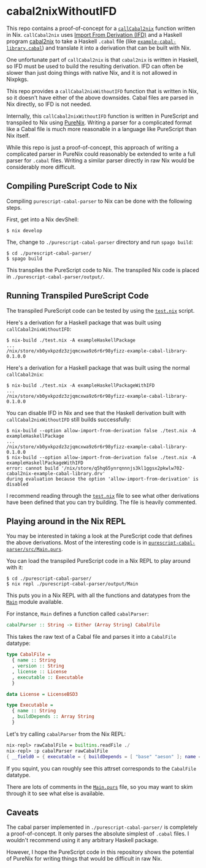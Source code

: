 # cabal2nixWithoutIFD

This repo contains a proof-of-concept for a
[`callCabal2nix`](https://github.com/NixOS/nixpkgs/blob/d263feb6f6392939c4c5e0a2608a450f65417d18/pkgs/development/haskell-modules/make-package-set.nix#L220)
function written in Nix. `callCabal2nix` uses
[Import From Derivation (IFD)](https://blog.hercules-ci.com/2019/08/30/native-support-for-import-for-derivation/)
and a Haskell program [cabal2nix](https://github.com/NixOS/cabal2nix) to take
a Haskell `.cabal` file (like
[`example-cabal-library.cabal`](`./example-cabal-library/example-cabal-library.cabal`))
and translate it into a derivation that can be built with Nix.

One unfortunate part of `callCabal2nix` is that `cabal2nix` is written in
Haskell, so IFD must be used to build the resulting derivation.  IFD can often
be slower than just doing things with native Nix, and it is not allowed
in Nixpkgs.

This repo provides a `callCabal2nixWithoutIFD` function that is written in Nix,
so it doesn't have either of the above downsides.  Cabal files are parsed in
Nix directly, so IFD is not needed.

Internally, this `callCabal2nixWithoutIFD` function is written in PureScript
and transpiled to Nix using [PureNix](https://github.com/purenix-org/purenix).
Writing a parser for a complicated format like a Cabal file is much more
reasonable in a language like PureScript than Nix itself.

While this repo is just a proof-of-concept, this approach of writing a
complicated parser in PureNix could reasonably be extended to write a full
parser for `.cabal` files.  Writing a similar parser directly in raw Nix would
be considerably more difficult.

## Compiling PureScript Code to Nix

Compiling `purescript-cabal-parser` to Nix can be done with the following
steps.

First, get into a Nix devShell:

```console
$ nix develop
```

The, change to `./purescript-cabal-parser` directory and run `spago build`:

```console
$ cd ./purescript-cabal-parser/
$ spago build
```

This transpiles the PureScript code to Nix.  The transpiled Nix code is placed
in `./purescript-cabal-parser/output/`.

## Running Transpiled PureScript Code

The transpiled PureScript code can be tested by using the [`test.nix`](./test.nix)
script.

Here's a derivation for a Haskell package that was built using
`callCabal2nixWithoutIFD`:

```console
$ nix-build ./test.nix -A exampleHaskellPackage
...
/nix/store/xb0yxkpzdz3zjqmcxwa9z6r6r98yfizz-example-cabal-library-0.1.0.0
```

Here's a derivation for a Haskell package that was built using
the normal `callCabal2nix`:

```console
$ nix-build ./test.nix -A exampleHaskellPackageWithIFD
...
/nix/store/xb0yxkpzdz3zjqmcxwa9z6r6r98yfizz-example-cabal-library-0.1.0.0
```

You can disable IFD in Nix and see that the Haskell derivation built with
`callCabal2nixWithoutIFD` still builds successfully:

```console
$ nix-build --option allow-import-from-derivation false ./test.nix -A exampleHaskellPackage
...
/nix/store/xb0yxkpzdz3zjqmcxwa9z6r6r98yfizz-example-cabal-library-0.1.0.0
$ nix-build --option allow-import-from-derivation false ./test.nix -A exampleHaskellPackageWithIFD
error: cannot build '/nix/store/q5hq65ynrqnnnjs3kl1ggsx2pkwlw702-cabal2nix-example-cabal-library.drv'
during evaluation because the option 'allow-import-from-derivation' is disabled
```

I recommend reading through the [`test.nix`](./test.nix) file to see what other
derivations have been defined that you can try building.  The file is heavily
commented.

## Playing around in the Nix REPL

You may be interested in taking a look at the PureScript code that defines the
above derivations.  Most of the interesting code is in
[`purescript-cabal-parser/src/Main.purs`](./purescript-cabal-parser/src/Main.purs).

You can load the transpiled PureScript code in a Nix REPL to play around with
it:

```console
$ cd ./purescript-cabal-parser/
$ nix repl ./purescript-cabal-parser/output/Main
```

This puts you in a Nix REPL with all the functions and datatypes from the
[`Main`](./purescript-cabal-parser/src/Main.purs) module available.

For instance, `Main` defines a function called `cabalParser`:

```purescript
cabalParser :: String -> Either (Array String) CabalFile
```

This takes the raw text of a Cabal file and parses it into a `CabalFile`
datatype:

```purescript
type CabalFile =
  { name :: String
  , version :: String
  , license :: License
  , executable :: Executable
  }

data License = LicenseBSD3

type Executable =
  { name :: String
  , buildDepends :: Array String
  }
```

Let's try calling `cabalParser` from the Nix REPL:

```nix
nix-repl> rawCabalFile = builtins.readFile ./
nix-repl> :p cabalParser rawCabalFile
{ __field0 = { executable = { buildDepends = [ "base" "aeson" ]; name = "example-cabal-library"; }; license = { __tag = "LicenseBSD3"; }; name = "example-cabal-library"; version = "0.1.0.0"; }; __tag = "Right"; }
```

If you squint, you can roughly see this attrset corresponds to the `CabalFile`
datatype.

There are lots of comments in the
[`Main.purs`](./purescript-cabal-parser/src/Main.purs) file, so you may want to
skim through it to see what else is available.

## Caveats

The cabal parser implemented in `./purescript-cabal-parser/` is completely a
proof-of-concept.  It only parses the absolute simplest of `.cabal` files.
I wouldn't recommend using it any arbitrary Haskell package.

However, I hope the PureScript code in this repository shows the potential of
PureNix for writing things that would be difficult in raw Nix.

